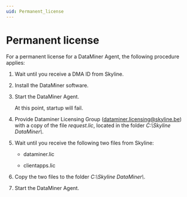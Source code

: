 ```yaml
---
uid: Permanent_license
---
```


# Permanent license

For a permanent license for a DataMiner Agent, the following procedure applies:

1. Wait until you receive a DMA ID from Skyline.

1. Install the DataMiner software.

1. Start the DataMiner Agent.

   At this point, startup will fail.

1. Provide Dataminer Licensing Group (dataminer.licensing@skyline.be) with a copy of the file *request.lic*, located in the folder *C:\\Skyline DataMiner\\*.

1. Wait until you receive the following two files from Skyline:

   - dataminer.lic

   - clientapps.lic

1. Copy the two files to the folder *C:\\Skyline DataMiner\\*.

1. Start the DataMiner Agent.
